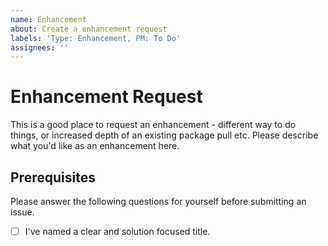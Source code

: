 ```yaml
---
name: Enhancement
about: Create a enhancement request
labels: 'Type: Enhancement, PM: To Do'
assignees: ''
---
```


# Enhancement Request
This is a good place to request an enhancement - different way to do things, or increased depth of an existing package pull etc.  Please describe what you'd like as an enhancement here.




## Prerequisites

Please answer the following questions for yourself before submitting an issue.
- [ ] I've named a clear and solution focused title.
